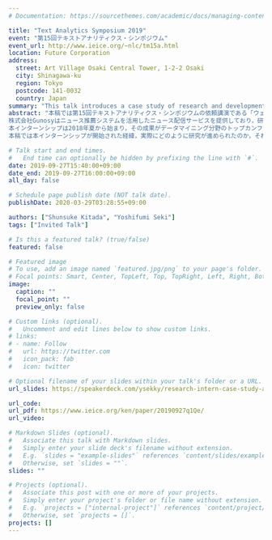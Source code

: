```yaml
---
# Documentation: https://sourcethemes.com/academic/docs/managing-content/

title: "Text Analytics Symposium 2019"
event: "第15回テキストアナリティクス・シンポジウム"
event_url: http://www.ieice.org/~nlc/tm15a.html
location: Future Corporation
address:
  street: Art Village Osaki Central Tower, 1-2-2 Osaki
  city: Shinagawa-ku
  region: Tokyo
  postcode: 141-0032
  country: Japan
summary: "This talk introduces a case study of research and development internship at Gunosy Inc."
abstract: "本稿では第15回テキストアナリティクス・シンポジウムの依頼講演である「ウェブサービス事業者における研究開発インターン」の原稿として株式会社Gunosyにおける研究開発インターンシップの事例について述べる．
株式会社Gunosyはニュース推薦システムを活用したニュース配信サービスを提供しており，研究開発にも力を入れている．
本インターンシップは2018年夏から始まり，その成果がデータマイニング分野のトップカンファレンスであるKDDに採択された．
本稿では本インターンシップが開始された経緯，実際にどのように研究が進められたのか，それに伴う社内での体制や取り組みなどについて報告する． "

# Talk start and end times.
#   End time can optionally be hidden by prefixing the line with `#`.
date: 2019-09-27T15:40:00+09:00
date_end: 2019-09-27T16:00:00+09:00
all_day: false

# Schedule page publish date (NOT talk date).
publishDate: 2020-03-29T03:28:55+09:00

authors: ["Shunsuke Kitada", "Yoshifumi Seki"]
tags: ["Invited Talk"]

# Is this a featured talk? (true/false)
featured: false

# Featured image
# To use, add an image named `featured.jpg/png` to your page's folder. 
# Focal points: Smart, Center, TopLeft, Top, TopRight, Left, Right, BottomLeft, Bottom, BottomRight.
image:
  caption: ""
  focal_point: ""
  preview_only: false

# Custom links (optional).
#   Uncomment and edit lines below to show custom links.
# links:
# - name: Follow
#   url: https://twitter.com
#   icon_pack: fab
#   icon: twitter

# Optional filename of your slides within your talk's folder or a URL.
url_slides: https://speakerdeck.com/ysekky/research-intern-case-study-at-gunosy

url_code:
url_pdf: https://www.ieice.org/ken/paper/20190927q1Qe/
url_video:

# Markdown Slides (optional).
#   Associate this talk with Markdown slides.
#   Simply enter your slide deck's filename without extension.
#   E.g. `slides = "example-slides"` references `content/slides/example-slides.md`.
#   Otherwise, set `slides = ""`.
slides: ""

# Projects (optional).
#   Associate this post with one or more of your projects.
#   Simply enter your project's folder or file name without extension.
#   E.g. `projects = ["internal-project"]` references `content/project/deep-learning/index.md`.
#   Otherwise, set `projects = []`.
projects: []
---
```


<script async class="speakerdeck-embed" data-id="f38b46e6e1bd4ec6b4a3fb182495a340" data-ratio="1.33333333333333" src="//speakerdeck.com/assets/embed.js"></script>
